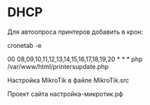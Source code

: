 # DHCP

Для автоопроса принтеров добавить в крон:

cronetab -e

00 08,09,10,11,12,13,14,15,16,17,18,19,20 * * * php /var/www/html/printersupdate.php

Настройка MikroTik в файле MikroTik.src

Проект сайта настройка-микротик.рф

#
##
#

